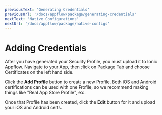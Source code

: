 ```yaml
---
previousText: 'Generating Credentials'
previousUrl: '/docs/appflow/package/generating-credentials'
nextText: 'Native Configurations'
nextUrl: '/docs/appflow/package/native-configs'
---
```


# Adding Credentials

After you have generated your Security Profile, you must upload it to Ionic Appflow. Navigate to your App, then click on Package Tab and choose Certificates on the left hand side.

Click the **Add Profile** button to create a new Profile. Both iOS and Android certifications can be used with one Profile, so we recommend making things like "Real App Store Profile", etc.

Once that Profile has been created, click the **Edit** button for it and upload your iOS and Android certs.
